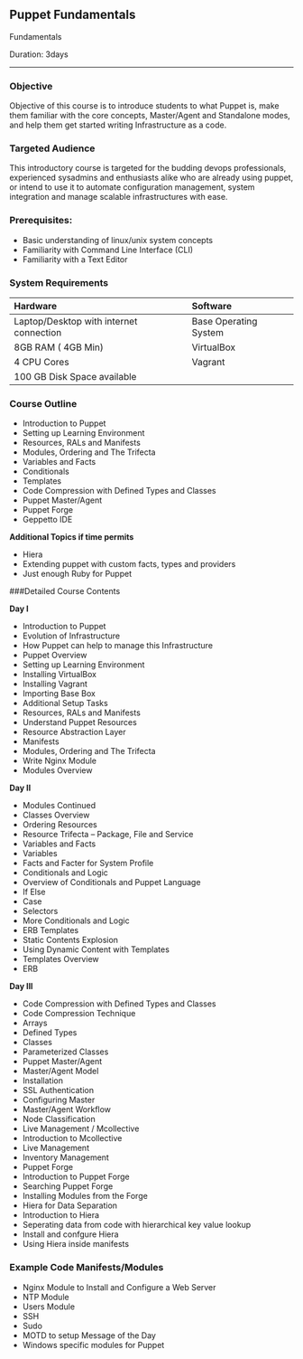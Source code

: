 
Puppet Fundamentals
--------------- 
Fundamentals

Duration: 3days

-----------
 
### Objective
Objective of this course is to introduce students to what Puppet is, make them familiar with the core concepts, Master/Agent and Standalone modes, and help them get started writing Infrastructure as a code.  

### Targeted Audience

This introductory course is targeted for the budding devops professionals, experienced sysadmins and enthusiasts alike  who  are already using puppet, or intend to use it to automate configuration management, system integration and manage scalable infrastructures with ease. 

### Prerequisites:

*	Basic understanding of linux/unix system concepts
*	Familiarity with Command Line Interface (CLI)
*	Familiarity with a Text Editor

### System Requirements

| Hardware | Software |
| :-------- | :-------- |
| Laptop/Desktop with internet connection | Base Operating System |
| 8GB RAM ( 4GB Min) | VirtualBox |
| 4 CPU Cores  | Vagrant |
| 100 GB Disk Space available |



### Course Outline 

*	Introduction to Puppet	
*	Setting up Learning Environment	
*	Resources,  RALs and Manifests
*	Modules, Ordering and The Trifecta
*	Variables and Facts
*	Conditionals
*	Templates
*	Code Compression with Defined Types and Classes
*	Puppet Master/Agent
*	Puppet Forge
*	Geppetto IDE
		

**Additional Topics if time permits**
   
   - Hiera
   - Extending puppet with custom facts, types and providers
   - Just enough Ruby for Puppet



###Detailed Course Contents

**Day I**

*	Introduction to Puppet
*	Evolution of Infrastructure 
*	How Puppet can help to manage this Infrastructure 
*	Puppet Overview
*	Setting up Learning Environment
*	Installing VirtualBox 
*	Installing Vagrant
*	Importing Base Box
*	Additional Setup Tasks
*	Resources,  RALs and Manifests
*	Understand Puppet Resources
*	Resource Abstraction Layer
*	Manifests 
*	Modules, Ordering and The Trifecta
*	Write Nginx Module
*	Modules Overview


**Day II**
 
*	Modules Continued
*	Classes Overview
*	Ordering Resources
*	Resource Trifecta – Package, File and Service
*	Variables and Facts
*	Variables
*	Facts and Facter for System Profile
*	Conditionals and Logic
*	Overview of Conditionals and Puppet Language
*	If Else
*	Case
*	Selectors
*	More Conditionals and Logic
*	ERB Templates
*	Static Contents Explosion
*	Using Dynamic Content with Templates
*	Templates Overview
*	ERB
     
**Day III**

*	Code Compression with Defined Types and Classes
*	Code Compression Technique
*	Arrays
*	Defined Types
*	Classes
*	Parameterized Classes
*	Puppet Master/Agent
*	Master/Agent Model
*	Installation
*	SSL Authentication
*	Configuring Master
*	Master/Agent Workflow
*	Node Classification
*	Live Management / Mcollective
*	Introduction to Mcollective
*	Live Management
*	Inventory Management
*	Puppet Forge
*	Introduction to Puppet Forge
*	Searching Puppet Forge
*	Installing Modules from the Forge 
*	Hiera for Data Separation
*	Introduction to Hiera
*	Seperating data from code with hierarchical key value lookup
*	Install and confgure Hiera
*	Using Hiera inside  manifests

### Example Code Manifests/Modules

*	Nginx Module to Install and Configure a Web Server
*	NTP Module
*	Users Module
*	SSH 
*	Sudo
*	MOTD to setup Message of the Day
*	Windows specific modules for Puppet 



